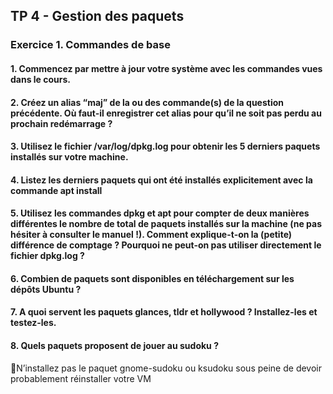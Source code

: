 ## TP 4 - Gestion des paquets

### Exercice 1. Commandes de base

#### 1. Commencez par mettre à jour votre système avec les commandes vues dans le cours.

#### 2. Créez un alias “maj” de la ou des commande(s) de la question précédente. Où faut-il enregistrer cet alias pour qu’il ne soit pas perdu au prochain redémarrage ?

#### 3. Utilisez le fichier /var/log/dpkg.log pour obtenir les 5 derniers paquets installés sur votre machine.

#### 4. Listez les derniers paquets qui ont été installés explicitement avec la commande apt install

#### 5. Utilisez les commandes dpkg et apt pour compter de deux manières différentes le nombre de total de paquets installés sur la machine (ne pas hésiter à consulter le manuel !). Comment explique-t-on la (petite) différence de comptage ? Pourquoi ne peut-on pas utiliser directement le fichier dpkg.log ?

#### 6. Combien de paquets sont disponibles en téléchargement sur les dépôts Ubuntu ?

#### 7. A quoi servent les paquets glances, tldr et hollywood ? Installez-les et testez-les.

#### 8. Quels paquets proposent de jouer au sudoku ? 
N’installez pas le paquet gnome-sudoku ou ksudoku sous peine de devoir probablement réinstaller
votre VM
